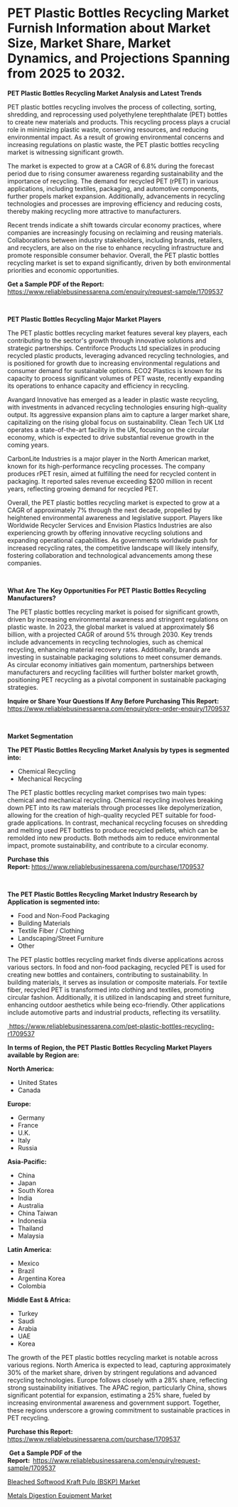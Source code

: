 <p><h1>PET Plastic Bottles Recycling Market Furnish Information about Market Size, Market Share, Market Dynamics, and Projections Spanning from 2025 to 2032.</h1></p><p><strong>PET Plastic Bottles Recycling Market Analysis and Latest Trends</strong></p>
<p><p>PET plastic bottles recycling involves the process of collecting, sorting, shredding, and reprocessing used polyethylene terephthalate (PET) bottles to create new materials and products. This recycling process plays a crucial role in minimizing plastic waste, conserving resources, and reducing environmental impact. As a result of growing environmental concerns and increasing regulations on plastic waste, the PET plastic bottles recycling market is witnessing significant growth.</p><p>The market is expected to grow at a CAGR of 6.8% during the forecast period due to rising consumer awareness regarding sustainability and the importance of recycling. The demand for recycled PET (rPET) in various applications, including textiles, packaging, and automotive components, further propels market expansion. Additionally, advancements in recycling technologies and processes are improving efficiency and reducing costs, thereby making recycling more attractive to manufacturers.</p><p>Recent trends indicate a shift towards circular economy practices, where companies are increasingly focusing on reclaiming and reusing materials. Collaborations between industry stakeholders, including brands, retailers, and recyclers, are also on the rise to enhance recycling infrastructure and promote responsible consumer behavior. Overall, the PET plastic bottles recycling market is set to expand significantly, driven by both environmental priorities and economic opportunities.</p></p>
<p><strong>Get a Sample PDF of the Report:&nbsp;</strong> <a href="https://www.reliablebusinessarena.com/enquiry/request-sample/1709537?utm_campaign=1905&utm_medium=2&utm_source=Github&utm_content=ia&utm_term=27032025&utm_id=pet-plastic-bottles-recycling">https://www.reliablebusinessarena.com/enquiry/request-sample/1709537</a></p>
<p>&nbsp;</p>
<p><strong>PET Plastic Bottles Recycling Major Market Players</strong></p>
<p><p>The PET plastic bottles recycling market features several key players, each contributing to the sector's growth through innovative solutions and strategic partnerships. Centriforce Products Ltd specializes in producing recycled plastic products, leveraging advanced recycling technologies, and is positioned for growth due to increasing environmental regulations and consumer demand for sustainable options. ECO2 Plastics is known for its capacity to process significant volumes of PET waste, recently expanding its operations to enhance capacity and efficiency in recycling.</p><p>Avangard Innovative has emerged as a leader in plastic waste recycling, with investments in advanced recycling technologies ensuring high-quality output. Its aggressive expansion plans aim to capture a larger market share, capitalizing on the rising global focus on sustainability. Clean Tech UK Ltd operates a state-of-the-art facility in the UK, focusing on the circular economy, which is expected to drive substantial revenue growth in the coming years.</p><p>CarbonLite Industries is a major player in the North American market, known for its high-performance recycling processes. The company produces rPET resin, aimed at fulfilling the need for recycled content in packaging. It reported sales revenue exceeding $200 million in recent years, reflecting growing demand for recycled PET.</p><p>Overall, the PET plastic bottles recycling market is expected to grow at a CAGR of approximately 7% through the next decade, propelled by heightened environmental awareness and legislative support. Players like Worldwide Recycler Services and Envision Plastics Industries are also experiencing growth by offering innovative recycling solutions and expanding operational capabilities. As governments worldwide push for increased recycling rates, the competitive landscape will likely intensify, fostering collaboration and technological advancements among these companies.</p></p>
<p>&nbsp;</p>
<p><strong>What Are The Key Opportunities For PET Plastic Bottles Recycling Manufacturers?</strong></p>
<p><p>The PET plastic bottles recycling market is poised for significant growth, driven by increasing environmental awareness and stringent regulations on plastic waste. In 2023, the global market is valued at approximately $6 billion, with a projected CAGR of around 5% through 2030. Key trends include advancements in recycling technologies, such as chemical recycling, enhancing material recovery rates. Additionally, brands are investing in sustainable packaging solutions to meet consumer demands. As circular economy initiatives gain momentum, partnerships between manufacturers and recycling facilities will further bolster market growth, positioning PET recycling as a pivotal component in sustainable packaging strategies.</p></p>
<p><strong>Inquire or Share Your Questions If Any Before Purchasing This Report:</strong> <a href="https://www.reliablebusinessarena.com/enquiry/pre-order-enquiry/1709537?utm_campaign=1905&utm_medium=2&utm_source=Github&utm_content=ia&utm_term=27032025&utm_id=pet-plastic-bottles-recycling">https://www.reliablebusinessarena.com/enquiry/pre-order-enquiry/1709537</a></p>
<p>&nbsp;</p>
<p><strong>Market Segmentation</strong></p>
<p><strong>The PET Plastic Bottles Recycling Market Analysis by types is segmented into:</strong></p>
<p><ul><li>Chemical Recycling</li><li>Mechanical Recycling</li></ul></p>
<p><p>The PET plastic bottles recycling market comprises two main types: chemical and mechanical recycling. Chemical recycling involves breaking down PET into its raw materials through processes like depolymerization, allowing for the creation of high-quality recycled PET suitable for food-grade applications. In contrast, mechanical recycling focuses on shredding and melting used PET bottles to produce recycled pellets, which can be remolded into new products. Both methods aim to reduce environmental impact, promote sustainability, and contribute to a circular economy.</p></p>
<p><strong>Purchase this Report:&nbsp;</strong><a href="https://www.reliablebusinessarena.com/purchase/1709537?utm_campaign=1905&utm_medium=2&utm_source=Github&utm_content=ia&utm_term=27032025&utm_id=pet-plastic-bottles-recycling">https://www.reliablebusinessarena.com/purchase/1709537</a></p>
<p>&nbsp;</p>
<p><strong>The PET Plastic Bottles Recycling Market Industry Research by Application is segmented into:</strong></p>
<p><ul><li>Food and Non-Food Packaging</li><li>Building Materials</li><li>Textile Fiber / Clothing</li><li>Landscaping/Street Furniture</li><li>Other</li></ul></p>
<p><p>The PET plastic bottles recycling market finds diverse applications across various sectors. In food and non-food packaging, recycled PET is used for creating new bottles and containers, contributing to sustainability. In building materials, it serves as insulation or composite materials. For textile fiber, recycled PET is transformed into clothing and textiles, promoting circular fashion. Additionally, it is utilized in landscaping and street furniture, enhancing outdoor aesthetics while being eco-friendly. Other applications include automotive parts and industrial products, reflecting its versatility.</p></p>
<p><a href="https://www.reliablebusinessarena.com/pet-plastic-bottles-recycling-r1709537?utm_campaign=1905&utm_medium=2&utm_source=Github&utm_content=ia&utm_term=27032025&utm_id=pet-plastic-bottles-recycling">&nbsp;https://www.reliablebusinessarena.com/pet-plastic-bottles-recycling-r1709537</a></p>
<p><strong>In terms of Region, the PET Plastic Bottles Recycling Market Players available by Region are:</strong></p>
<p>
    <p> <strong> North America: </strong>
        <ul>
            <li>United States</li>
            <li>Canada</li>
        </ul>
        </p> 
    <p> <strong> Europe: </strong>
        <ul>
            <li>Germany</li>
            <li>France</li>
            <li>U.K.</li>
            <li>Italy</li>
            <li>Russia</li>
        </ul>
        </p> 
    <p> <strong> Asia-Pacific: </strong>
        <ul>
            <li>China</li>
            <li>Japan</li>
            <li>South Korea</li>
            <li>India</li>
            <li>Australia</li>
            <li>China Taiwan</li>
            <li>Indonesia</li>
            <li>Thailand</li>
            <li>Malaysia</li>
        </ul>
        </p> 
    <p> <strong> Latin America: </strong>
        <ul>
            <li>Mexico</li>
            <li>Brazil</li>
            <li>Argentina Korea</li>
            <li>Colombia</li>
        </ul>
        </p> 
    <p> <strong> Middle East & Africa: </strong>
        <ul>
            <li>Turkey</li>
            <li>Saudi</li>
            <li>Arabia</li>
            <li>UAE</li>
            <li>Korea</li>
        </ul>
    </p>
    </p>
<p><p>The growth of the PET plastic bottles recycling market is notable across various regions. North America is expected to lead, capturing approximately 30% of the market share, driven by stringent regulations and advanced recycling technologies. Europe follows closely with a 28% share, reflecting strong sustainability initiatives. The APAC region, particularly China, shows significant potential for expansion, estimating a 25% share, fueled by increasing environmental awareness and government support. Together, these regions underscore a growing commitment to sustainable practices in PET recycling.</p></p>
<p><strong>Purchase this Report: </strong><a href="https://www.reliablebusinessarena.com/purchase/1709537?utm_campaign=1905&utm_medium=2&utm_source=Github&utm_content=ia&utm_term=27032025&utm_id=pet-plastic-bottles-recycling">https://www.reliablebusinessarena.com/purchase/1709537</a></p>
<p>&nbsp;<strong>Get a Sample PDF of the Report:&nbsp;&nbsp;</strong><a href="https://www.reliablebusinessarena.com/enquiry/request-sample/1709537?utm_campaign=1905&utm_medium=2&utm_source=Github&utm_content=ia&utm_term=27032025&utm_id=pet-plastic-bottles-recycling">https://www.reliablebusinessarena.com/enquiry/request-sample/1709537</a></p>
<p><strong></strong></p>
<p><p><a href="https://github.com/HobertDavis43/Market-Research-Report-List-2/blob/main/bleached-softwood-kraft-pulp-bskp-market.md?utm_campaign=1905&utm_medium=2&utm_source=Github&utm_content=ia&utm_term=27032025&utm_id=pet-plastic-bottles-recycling">Bleached Softwood Kraft Pulp (BSKP) Market</a></p><p><a href="https://github.com/AlisaRowe24/Market-Research-Report-List-2/blob/main/metals-digestion-equipment-market.md?utm_campaign=1905&utm_medium=2&utm_source=Github&utm_content=ia&utm_term=27032025&utm_id=pet-plastic-bottles-recycling">Metals Digestion Equipment Market</a></p></p>
